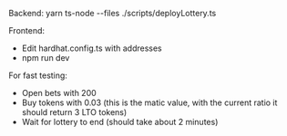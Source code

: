 Backend: yarn ts-node --files ./scripts/deployLottery.ts

Frontend:
- Edit hardhat.config.ts with addresses
- npm run dev

For fast testing:
- Open bets with 200
- Buy tokens with 0.03 (this is the matic value, with the current ratio it should return 3 LTO tokens)
- Wait for lottery to end (should take about 2 minutes)

